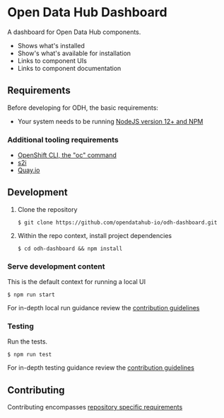 # Open Data Hub Dashboard

A dashboard for Open Data Hub components.

- Shows what's installed
- Show's what's available for installation
- Links to component UIs
- Links to component documentation

## Requirements
Before developing for ODH, the basic requirements:
* Your system needs to be running [NodeJS version 12+ and NPM](https://nodejs.org/)
  
### Additional tooling requirements
* [OpenShift CLI, the "oc" command](https://docs.openshift.com/enterprise/3.2/cli_reference/get_started_cli.html#installing-the-cli)
* [s2i](https://github.com/openshift/source-to-image)
* [Quay.io](https://quay.io/)

## Development
   1. Clone the repository
      ```
      $ git clone https://github.com/opendatahub-io/odh-dashboard.git
      ```

   1. Within the repo context, install project dependencies
      ```
      $ cd odh-dashboard && npm install
      ```

### Serve development content
This is the default context for running a local UI

  ```
  $ npm run start
  ```

For in-depth local run guidance review the [contribution guidelines](./CONTRIBUTING.md#Serving%20Content)


### Testing
Run the tests.

  ```
  $ npm run test
  ```

For in-depth testing guidance review the [contribution guidelines](./CONTRIBUTING.md#Testing)

## Contributing
Contributing encompasses [repository specific requirements](./CONTRIBUTING.md)

